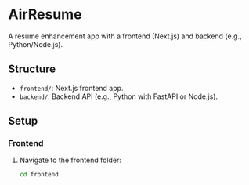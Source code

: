 # AirResume

A resume enhancement app with a frontend (Next.js) and backend (e.g., Python/Node.js).

## Structure
- `frontend/`: Next.js frontend app.
- `backend/`: Backend API (e.g., Python with FastAPI or Node.js).

## Setup

### Frontend
1. Navigate to the frontend folder:
   ```bash
   cd frontend